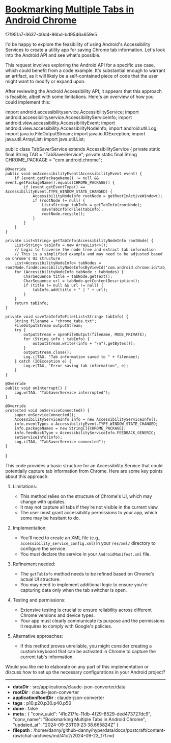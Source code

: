 # [Bookmarking Multiple Tabs in Android Chrome](https://claude.ai/chat/41c217fe-11db-4f29-8529-ded473727dc9)

f7f951a7-3637-40d4-96bd-bd9546a659e5

 I'd be happy to explore the feasibility of using Android's Accessibility Services to create a utility app for saving Chrome tab information. Let's look into the Android API and see what's possible.

<antThinking>This request involves exploring the Android API for a specific use case, which could benefit from a code example. It's substantial enough to warrant an artifact, as it will likely be a self-contained piece of code that the user might want to modify or expand upon.</antThinking>

After reviewing the Android Accessibility API, it appears that this approach is feasible, albeit with some limitations. Here's an overview of how you could implement this:

<antArtifact identifier="tab-saver-accessibility-service" type="application/vnd.ant.code" language="java" title="Tab Saver Accessibility Service">
import android.accessibilityservice.AccessibilityService;
import android.accessibilityservice.AccessibilityServiceInfo;
import android.view.accessibility.AccessibilityEvent;
import android.view.accessibility.AccessibilityNodeInfo;
import android.util.Log;
import java.io.FileOutputStream;
import java.io.IOException;
import java.util.ArrayList;
import java.util.List;

public class TabSaverService extends AccessibilityService {
    private static final String TAG = "TabSaverService";
    private static final String CHROME_PACKAGE = "com.android.chrome";

    @Override
    public void onAccessibilityEvent(AccessibilityEvent event) {
        if (event.getPackageName() != null && event.getPackageName().equals(CHROME_PACKAGE)) {
            if (event.getEventType() == AccessibilityEvent.TYPE_WINDOW_STATE_CHANGED) {
                AccessibilityNodeInfo rootNode = getRootInActiveWindow();
                if (rootNode != null) {
                    List<String> tabInfo = getTabInfo(rootNode);
                    saveTabInfoToFile(tabInfo);
                    rootNode.recycle();
                }
            }
        }
    }

    private List<String> getTabInfo(AccessibilityNodeInfo rootNode) {
        List<String> tabInfo = new ArrayList<>();
        // Logic to traverse the node tree and extract tab information
        // This is a simplified example and may need to be adjusted based on Chrome's UI structure
        List<AccessibilityNodeInfo> tabNodes = rootNode.findAccessibilityNodeInfosByViewId("com.android.chrome:id/tab_switcher_recycler_view");
        for (AccessibilityNodeInfo tabNode : tabNodes) {
            CharSequence title = tabNode.getText();
            CharSequence url = tabNode.getContentDescription();
            if (title != null && url != null) {
                tabInfo.add(title + " | " + url);
            }
        }
        return tabInfo;
    }

    private void saveTabInfoToFile(List<String> tabInfo) {
        String filename = "chrome_tabs.txt";
        FileOutputStream outputStream;
        try {
            outputStream = openFileOutput(filename, MODE_PRIVATE);
            for (String info : tabInfo) {
                outputStream.write((info + "\n").getBytes());
            }
            outputStream.close();
            Log.i(TAG, "Tab information saved to " + filename);
        } catch (IOException e) {
            Log.e(TAG, "Error saving tab information", e);
        }
    }

    @Override
    public void onInterrupt() {
        Log.w(TAG, "TabSaverService interrupted");
    }

    @Override
    protected void onServiceConnected() {
        super.onServiceConnected();
        AccessibilityServiceInfo info = new AccessibilityServiceInfo();
        info.eventTypes = AccessibilityEvent.TYPE_WINDOW_STATE_CHANGED;
        info.packageNames = new String[]{CHROME_PACKAGE};
        info.feedbackType = AccessibilityServiceInfo.FEEDBACK_GENERIC;
        setServiceInfo(info);
        Log.i(TAG, "TabSaverService connected");
    }
}
</antArtifact>

This code provides a basic structure for an Accessibility Service that could potentially capture tab information from Chrome. Here are some key points about this approach:

1. Limitations:
   - This method relies on the structure of Chrome's UI, which may change with updates.
   - It may not capture all tabs if they're not visible in the current view.
   - The user must grant accessibility permissions to your app, which some may be hesitant to do.

2. Implementation:
   - You'll need to create an XML file (e.g., `accessibility_service_config.xml`) in your `res/xml/` directory to configure the service.
   - You must declare the service in your `AndroidManifest.xml` file.

3. Refinement needed:
   - The `getTabInfo` method needs to be refined based on Chrome's actual UI structure.
   - You may need to implement additional logic to ensure you're capturing data only when the tab switcher is open.

4. Testing and permissions:
   - Extensive testing is crucial to ensure reliability across different Chrome versions and device types.
   - Your app must clearly communicate its purpose and the permissions it requires to comply with Google's policies.

5. Alternative approaches:
   - If this method proves unreliable, you might consider creating a custom keyboard that can be activated in Chrome to capture the current tab's information.

Would you like me to elaborate on any part of this implementation or discuss how to set up the necessary configurations in your Android project?

---

* **dataDir** : src/applications/claude-json-converter/data
* **rootDir** : claude-json-converter
* **applicationRootDir** : claude-json-converter
* **tags** : p10.p20.p30.p40.p50
* **done** : false
* **meta** : {
  "conv_uuid": "41c217fe-11db-4f29-8529-ded473727dc9",
  "conv_name": "Bookmarking Multiple Tabs in Android Chrome",
  "updated_at": "2024-09-23T09:23:38.665824Z"
}
* **filepath** : /home/danny/github-danny/hyperdata/docs/postcraft/content-raw/chat-archives/md/41c2/2024-09-23_f7f.md
